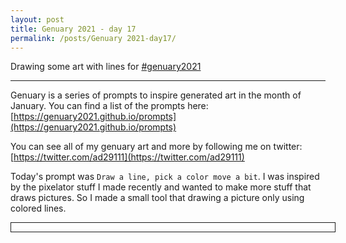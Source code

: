 ```yaml
---
layout: post
title: Genuary 2021 - day 17
permalink: /posts/Genuary 2021-day17/
---
```


Drawing some art with lines for [#genuary2021](https://genuary2021.github.io/)

---

<script src="{{ '/static/genuary2021/day17/script.js' | relative_url }}" type="text/javascript"></script>

Genuary is a series of prompts to inspire generated art in the month of January.
You can find a list of the prompts here:
[https://genuary2021.github.io/prompts](https://genuary2021.github.io/prompts)

You can see all of my genuary art and more by following me on twitter:
[https://twitter.com/ad29111](https://twitter.com/ad29111)

Today's prompt was `Draw a line, pick a color move a bit`.  I was inspired by
the pixelator stuff I made recently and wanted to make more stuff that draws
pictures. So I made a small tool that drawing a picture only using colored
lines.

<script>
document.addEventListener("DOMContentLoaded", function() {
main(document.getElementById("container"));
});
</script>
<div id="container" style="width: 100%; border: solid 1px; padding: 0.5em;"></div>
